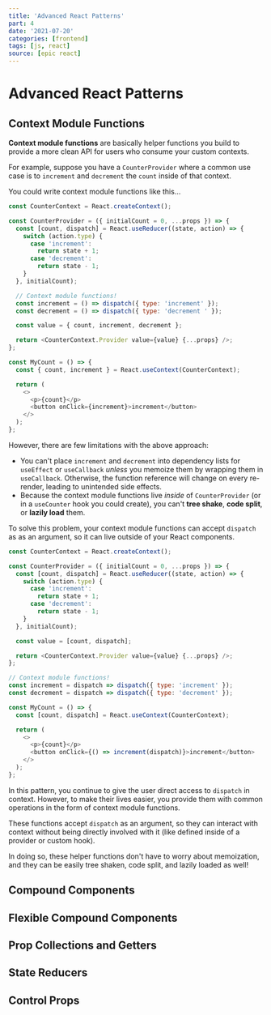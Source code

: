 ```yaml
---
title: 'Advanced React Patterns'
part: 4
date: '2021-07-20'
categories: [frontend]
tags: [js, react]
source: [epic react]
---
```


# Advanced React Patterns

## Context Module Functions

**Context module functions** are basically helper functions you build to provide a more clean API for users who consume your custom contexts.

For example, suppose you have a `CounterProvider` where a common use case is to `increment` and `decrement` the `count` inside of that context.

You could write context module functions like this...

```js
const CounterContext = React.createContext();

const CounterProvider = ({ initialCount = 0, ...props }) => {
  const [count, dispatch] = React.useReducer((state, action) => {
    switch (action.type) {
      case 'increment':
        return state + 1;
      case 'decrement':
        return state - 1;
    }
  }, initialCount);

  // Context module functions!
  const increment = () => dispatch({ type: 'increment' });
  const decrement = () => dispatch({ type: 'decrement ' });

  const value = { count, increment, decrement };

  return <CounterContext.Provider value={value} {...props} />;
};

const MyCount = () => {
  const { count, increment } = React.useContext(CounterContext);

  return (
    <>
      <p>{count}</p>
      <button onClick={increment}>increment</button>
    </>
  );
};
```

However, there are few limitations with the above approach:

- You can't place `increment` and `decrement` into dependency lists for `useEffect` or `useCallback` _unless_ you memoize them by wrapping them in `useCallback`. Otherwise, the function reference will change on every re-render, leading to unintended side effects.
- Because the context module functions live _inside_ of `CounterProvider` (or in a `useCounter` hook you could create), you can't **tree shake**, **code split**, or **lazily load** them.

To solve this problem, your context module functions can accept `dispatch` as as an argument, so it can live outside of your React components.

```js
const CounterContext = React.createContext();

const CounterProvider = ({ initialCount = 0, ...props }) => {
  const [count, dispatch] = React.useReducer((state, action) => {
    switch (action.type) {
      case 'increment':
        return state + 1;
      case 'decrement':
        return state - 1;
    }
  }, initialCount);

  const value = [count, dispatch];

  return <CounterContext.Provider value={value} {...props} />;
};

// Context module functions!
const increment = dispatch => dispatch({ type: 'increment' });
const decrement = dispatch => dispatch({ type: 'decrement' });

const MyCount = () => {
  const [count, dispatch] = React.useContext(CounterContext);

  return (
    <>
      <p>{count}</p>
      <button onClick={() => increment(dispatch)}>increment</button>
    </>
  );
};
```

In this pattern, you continue to give the user direct access to `dispatch` in context. However, to make their lives easier, you provide them with common operations in the form of context module functions.

These functions accept `dispatch` as an argument, so they can interact with context without being directly involved with it (like defined inside of a provider or custom hook).

In doing so, these helper functions don't have to worry about memoization, and they can be easily tree shaken, code split, and lazily loaded as well!

## Compound Components

## Flexible Compound Components

## Prop Collections and Getters

## State Reducers

## Control Props
